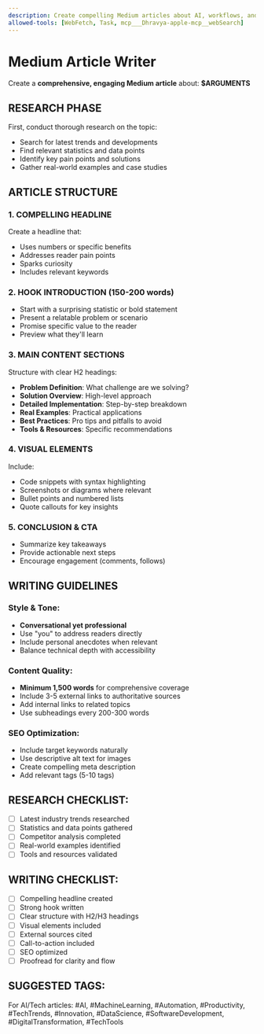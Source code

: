 ```yaml
---
description: Create compelling Medium articles about AI, workflows, and technology with proper research and formatting
allowed-tools: [WebFetch, Task, mcp___Dhravya-apple-mcp__webSearch]
---
```


# Medium Article Writer

Create a **comprehensive, engaging Medium article** about: **$ARGUMENTS**

## RESEARCH PHASE
First, conduct thorough research on the topic:
- Search for latest trends and developments
- Find relevant statistics and data points
- Identify key pain points and solutions
- Gather real-world examples and case studies

## ARTICLE STRUCTURE

### 1. COMPELLING HEADLINE
Create a headline that:
- Uses numbers or specific benefits
- Addresses reader pain points
- Sparks curiosity
- Includes relevant keywords

### 2. HOOK INTRODUCTION (150-200 words)
- Start with a surprising statistic or bold statement
- Present a relatable problem or scenario
- Promise specific value to the reader
- Preview what they'll learn

### 3. MAIN CONTENT SECTIONS
Structure with clear H2 headings:
- **Problem Definition**: What challenge are we solving?
- **Solution Overview**: High-level approach
- **Detailed Implementation**: Step-by-step breakdown
- **Real Examples**: Practical applications
- **Best Practices**: Pro tips and pitfalls to avoid
- **Tools & Resources**: Specific recommendations

### 4. VISUAL ELEMENTS
Include:
- Code snippets with syntax highlighting
- Screenshots or diagrams where relevant
- Bullet points and numbered lists
- Quote callouts for key insights

### 5. CONCLUSION & CTA
- Summarize key takeaways
- Provide actionable next steps
- Encourage engagement (comments, follows)

## WRITING GUIDELINES

### Style & Tone:
- **Conversational yet professional**
- Use "you" to address readers directly
- Include personal anecdotes when relevant
- Balance technical depth with accessibility

### Content Quality:
- **Minimum 1,500 words** for comprehensive coverage
- Include 3-5 external links to authoritative sources
- Add internal links to related topics
- Use subheadings every 200-300 words

### SEO Optimization:
- Include target keywords naturally
- Use descriptive alt text for images
- Create compelling meta description
- Add relevant tags (5-10 tags)

## RESEARCH CHECKLIST:
- [ ] Latest industry trends researched
- [ ] Statistics and data points gathered
- [ ] Competitor analysis completed
- [ ] Real-world examples identified
- [ ] Tools and resources validated

## WRITING CHECKLIST:
- [ ] Compelling headline created
- [ ] Strong hook written
- [ ] Clear structure with H2/H3 headings
- [ ] Visual elements included
- [ ] External sources cited
- [ ] Call-to-action included
- [ ] SEO optimized
- [ ] Proofread for clarity and flow

## SUGGESTED TAGS:
For AI/Tech articles: #AI, #MachineLearning, #Automation, #Productivity, #TechTrends, #Innovation, #DataScience, #SoftwareDevelopment, #DigitalTransformation, #TechTools